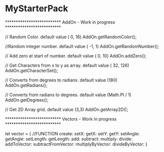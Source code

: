 # MyStarterPack


************************** AddOn - Work in progress **************************

// Random Color. default value ( 0, 16)
AddOn.getRandomColor();

//Random integer number. default value ( -1, 1)
AddOn.getRandomNumber();

// Add zero at start of number. default value ( 0, 10)
AddOn.addZero();

// Get Characters from x to y as array. default value ( 32, 126)
AddOn.getCharacterSet();

// Converts from degrees to radians. default value (180)
AddOn.getRadians();

// Converts from radians to degrees. default value (Math.PI / 1)
AddOn.getDegrees();

// Get 2D Array grid. default value (3,3)
AddOn.getArray2D();

************************** Vectors - Work in progress **************************

let vector = {
//FUNCTION
	create:
	setX:
  getX:
	setY:
	getY:
	setAngle: 
	getAngle:
	setLength:
	getLength:
	add:
	subtract:
	multiply:
	divide:
	addToVector: 
	subtractFromVector:
	multiplyByVector:
	divideByVector:
  }
